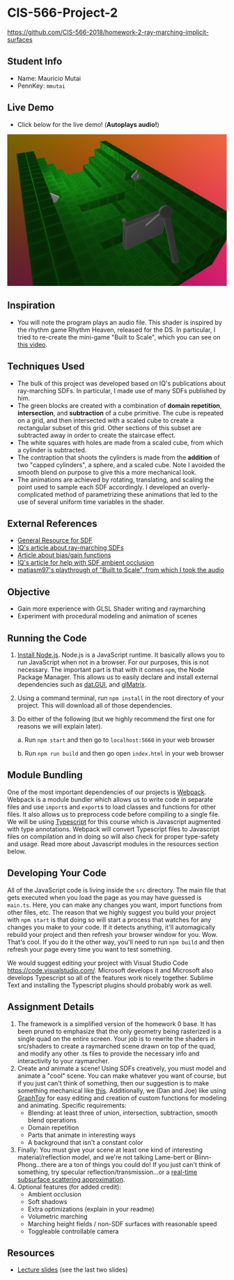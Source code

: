 # CIS-566-Project-2
https://github.com/CIS-566-2018/homework-2-ray-marching-implicit-surfaces

## Student Info

- Name: Mauricio Mutai
- PennKey: `mmutai`

## Live Demo

- Click below for the live demo! (**Autoplays audio!**)

[![](img/cover.png)](https://maukmu.github.io/homework-2-ray-marching-implicit-surfaces/)

## Inspiration

- You will note the program plays an audio file. This shader is inspired by the rhythm game Rhythm Heaven, released for the DS. In particular, I tried to re-create the mini-game "Built to Scale", which you can see on [this video](https://www.youtube.com/watch?v=Fx2hJHWLoaI).

## Techniques Used

- The bulk of this project was developed based on IQ's publications about ray-marching SDFs. In particular, I made use of many SDFs published by him.
- The green blocks are created with a combination of **domain repetition**, **intersection**, and **subtraction** of a cube primitive. The cube is repeated on a grid, and then intersected with a scaled cube to create a rectangular subset of this grid. Other sections of this subset are subtracted away in order to create the staircase effect.
- The white squares with holes are made from a scaled cube, from which a cylinder is subtracted.
- The contraption that shoots the cylinders is made from the **addition** of two "capped cylinders", a sphere, and a scaled cube. Note I avoided the smooth blend on purpose to give this a more mechanical look.
- The animations are achieved by rotating, translating, and scaling the point used to sample each SDF accordingly. I developed an overly-complicated method of parametrizing these animations that led to the use of several uniform time variables in the shader.

## External References

- [General Resource for SDF](http://jamie-wong.com/2016/07/15/ray-marching-signed-distance-functions/#surface-normals-and-lighting)
- [IQ's article about ray-marching SDFs](http://iquilezles.org/www/articles/distfunctions/distfunctions.htm)
- [Article about bias/gain functions](http://demofox.org/biasgain.html)
- [IQ's article for help with SDF ambient occlusion](http://www.iquilezles.org/www/material/nvscene2008/rwwtt.pdf)
- [matiasm97's playthrough of "Built to Scale", from which I took the audio](https://www.youtube.com/watch?v=Fx2hJHWLoaI)

## Objective
- Gain more experience with GLSL Shader writing and raymarching
- Experiment with procedural modeling and animation of scenes

## Running the Code

1. [Install Node.js](https://nodejs.org/en/download/). Node.js is a JavaScript runtime. It basically allows you to run JavaScript when not in a browser. For our purposes, this is not necessary. The important part is that with it comes `npm`, the Node Package Manager. This allows us to easily declare and install external dependencies such as [dat.GUI](https://workshop.chromeexperiments.com/examples/gui/#1--Basic-Usage), and [glMatrix](http://glmatrix.net/).

2. Using a command terminal, run `npm install` in the root directory of your project. This will download all of those dependencies.

3. Do either of the following (but we highly recommend the first one for reasons we will explain later).

    a. Run `npm start` and then go to `localhost:5660` in your web browser

    b. Run `npm run build` and then go open `index.html` in your web browser

## Module Bundling
One of the most important dependencies of our projects is [Webpack](https://webpack.js.org/concepts/). Webpack is a module bundler which allows us to write code in separate files and use `import`s and `export`s to load classes and functions for other files. It also allows us to preprocess code before compiling to a single file. We will be using [Typescript](https://www.typescriptlang.org/docs/home.html) for this course which is Javascript augmented with type annotations. Webpack will convert Typescript files to Javascript files on compilation and in doing so will also check for proper type-safety and usage. Read more about Javascript modules in the resources section below.

## Developing Your Code
All of the JavaScript code is living inside the `src` directory. The main file that gets executed when you load the page as you may have guessed is `main.ts`. Here, you can make any changes you want, import functions from other files, etc. The reason that we highly suggest you build your project with `npm start` is that doing so will start a process that watches for any changes you make to your code. If it detects anything, it'll automagically rebuild your project and then refresh your browser window for you. Wow. That's cool. If you do it the other way, you'll need to run `npm build` and then refresh your page every time you want to test something.

We would suggest editing your project with Visual Studio Code https://code.visualstudio.com/. Microsoft develops it and Microsoft also develops Typescript so all of the features work nicely together. Sublime Text and installing the Typescript plugins should probably work as well.

## Assignment Details

1. The framework is a simplified version of the homework 0 base. It has been pruned to emphasize that the only geometry being rasterized is a single quad on the entire screen. Your job is to rewrite the shaders in src/shaders to create a raymarched scene drawn on top of the quad, and modify any other .ts files to provide the necessary info and interactivity to your raymarcher.
2. Create and animate a scene! Using SDFs creatively, you must model and animate a "cool" scene. You can make whatever you want of course, but if you just can't think of something, then our suggestion is to make something mechanical like [this](https://www.shadertoy.com/view/XlfGzH). Additionally, we (Dan and Joe) like using [GraphToy](http://www.iquilezles.org/apps/graphtoy/) for easy editing and creation of custom functions for modeling and animating. Specific requirements:
    * Blending: at least three of union, intersection, subtraction, smooth blend operations
    * Domain repetition
    * Parts that animate in interesting ways
    * A background that isn't a constant color
3. Finally: You must give your scene at least one kind of interesting material/reflection model, and we're not talking Lame-bert or Blinn-Phong...there are a ton of things you could do! If you just can't think of something, try specular reflection/transmission...or a [real-time subsurface scattering approximation](https://colinbarrebrisebois.com/2011/03/07/gdc-2011-approximating-translucency-for-a-fast-cheap-and-convincing-subsurface-scattering-look/).
4. Optional features (for added credit):
    * Ambient occlusion
    * Soft shadows
    * Extra optimizations (explain in your readme)
    * Volumetric marching
    * Marching height fields / non-SDF surfaces with reasonable speed
    * Toggleable controllable camera

## Resources
- [Lecture slides](https://docs.google.com/presentation/d/1W5KWvkT1tscRG8x5tSfKXBRx9EGTZ-jVsOhIlfhJQLQ/edit?usp=sharing) (see the last two slides)
